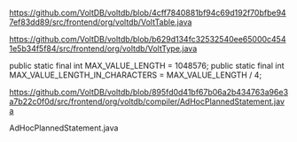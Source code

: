 


https://github.com/VoltDB/voltdb/blob/4cff7840881bf94c69d192f70bfbe947ef83dd89/src/frontend/org/voltdb/VoltTable.java

https://github.com/VoltDB/voltdb/blob/b629d134fc32532540ee65000c4541e5b34f5f84/src/frontend/org/voltdb/VoltType.java

public static final int MAX_VALUE_LENGTH = 1048576;
    public static final int MAX_VALUE_LENGTH_IN_CHARACTERS = MAX_VALUE_LENGTH / 4;



https://github.com/VoltDB/voltdb/blob/895fd0d41bf67b06a2b434763a96e3a7b22c0f0d/src/frontend/org/voltdb/compiler/AdHocPlannedStatement.java

AdHocPlannedStatement.java
